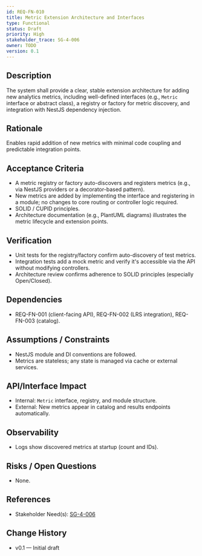 ```yaml
---
id: REQ-FN-010
title: Metric Extension Architecture and Interfaces
type: Functional
status: Draft
priority: High
stakeholder_trace: SG-4-006
owner: TODO
version: 0.1
---
```


## Description
The system shall provide a clear, stable extension architecture for adding new analytics metrics, including well-defined interfaces (e.g., `Metric` interface or abstract class), a registry or factory for metric discovery, and integration with NestJS dependency injection.

## Rationale
Enables rapid addition of new metrics with minimal code coupling and predictable integration points.

## Acceptance Criteria
- A metric registry or factory auto-discovers and registers metrics (e.g., via NestJS providers or a decorator-based pattern).
- New metrics are added by implementing the interface and registering in a module; no changes to core routing or controller logic required.
- SOLID / CUPID principles.
- Architecture documentation (e.g., PlantUML diagrams) illustrates the metric lifecycle and extension points.

## Verification
- Unit tests for the registry/factory confirm auto-discovery of test metrics.
- Integration tests add a mock metric and verify it's accessible via the API without modifying controllers.
- Architecture review confirms adherence to SOLID principles (especially Open/Closed).

## Dependencies
- REQ-FN-001 (client-facing API), REQ-FN-002 (LRS integration), REQ-FN-003 (catalog).

## Assumptions / Constraints
- NestJS module and DI conventions are followed.
- Metrics are stateless; any state is managed via cache or external services.

## API/Interface Impact
- Internal: `Metric` interface, registry, and module structure.
- External: New metrics appear in catalog and results endpoints automatically.

## Observability
- Logs show discovered metrics at startup (count and IDs).

## Risks / Open Questions
- None.

## References
- Stakeholder Need(s): [SG-4-006](../strs-needs/SG-4-006.md)

## Change History
- v0.1 — Initial draft

